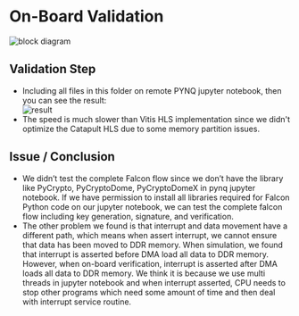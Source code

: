 # On-Board Validation

![block diagram](https://github.com/vic9112/Advance_SOC/assets/137171415/7f406d79-5491-4b37-ac04-8d6374f2131d)

## Validation Step
- Including all files in this folder on remote PYNQ jupyter notebook, then you can see the result: <br>
  ![result](https://github.com/vic9112/Advance_SOC/assets/137171415/1f198b9d-068c-4625-962d-0ca68a95383e)
- The speed is much slower than Vitis HLS implementation since we didn't optimize the Catapult HLS due to some memory partition issues.

## Issue / Conclusion
- We didn’t test the complete Falcon flow since we don’t have the library like PyCrypto, PyCryptoDome, PyCryptoDomeX in pynq jupyter notebook. If we have permission to install all libraries required for Falcon Python code on our jupyter notebook, we can test the complete falcon flow including key generation, signature, and verification.
- The other problem we found is that interrupt and data movement have a different path, which means when assert interrupt, we cannot ensure that data has been moved to DDR memory. When simulation, we found that interrupt is asserted before DMA load all data to DDR memory. However, when on-board verification, interrupt is asserted after DMA loads all data to DDR memory. We think it is because we use multi threads in jupyter notebook and when interrupt asserted, CPU needs to stop other programs which need some amount of time and then deal with interrupt service routine.


